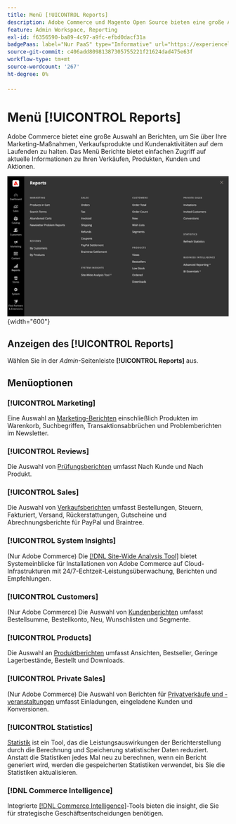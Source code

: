 ```yaml
---
title: Menü [!UICONTROL Reports]
description: Adobe Commerce und Magento Open Source bieten eine große Auswahl an Berichten, mit denen Sie über Ihre Marketing-Maßnahmen, Verkaufsprodukte und Kundenaktivitäten auf dem Laufenden gehalten werden.
feature: Admin Workspace, Reporting
exl-id: f6356590-ba89-4c97-a9fc-efbd0dacf31a
badgePaas: label="Nur PaaS" type="Informative" url="https://experienceleague.adobe.com/de/docs/commerce/user-guides/product-solutions" tooltip="Gilt nur für Adobe Commerce in Cloud-Projekten (von Adobe verwaltete PaaS-Infrastruktur) und lokale Projekte."
source-git-commit: c406add80981387305755221f21624dad475e63f
workflow-type: tm+mt
source-wordcount: '267'
ht-degree: 0%

---
```


# Menü [!UICONTROL Reports]

Adobe Commerce bietet eine große Auswahl an Berichten, um Sie über Ihre Marketing-Maßnahmen, Verkaufsprodukte und Kundenaktivitäten auf dem Laufenden zu halten. Das Menü Berichte bietet einfachen Zugriff auf aktuelle Informationen zu Ihren Verkäufen, Produkten, Kunden und Aktionen.

![Menü „Berichte](./assets/overview.png){width="600"}

## Anzeigen des [!UICONTROL Reports]

Wählen Sie in der _Admin_-Seitenleiste **[!UICONTROL Reports]** aus.

## Menüoptionen

### [!UICONTROL Marketing]

Eine Auswahl an [Marketing-Berichten](marketing-reports.md) einschließlich Produkten im Warenkorb, Suchbegriffen, Transaktionsabbrüchen und Problemberichten im Newsletter.

### [!UICONTROL Reviews]

Die Auswahl von [Prüfungsberichten](review-reports.md) umfasst Nach Kunde und Nach Produkt.

### [!UICONTROL Sales]

Die Auswahl von [Verkaufsberichten](sales-reports.md) umfasst Bestellungen, Steuern, Fakturiert, Versand, Rückerstattungen, Gutscheine und Abrechnungsberichte für PayPal und Braintree.

### [!UICONTROL System Insights]

(Nur Adobe Commerce) Die [[!DNL Site-Wide Analysis Tool]](https://experienceleague.adobe.com/docs/commerce-operations/tools/site-wide-analysis-tool/access.html?lang=de) bietet Systemeinblicke für Installationen von Adobe Commerce auf Cloud-Infrastrukturen mit 24/7-Echtzeit-Leistungsüberwachung, Berichten und Empfehlungen.

### [!UICONTROL Customers]

(Nur Adobe Commerce) Die Auswahl von [Kundenberichten](customer-reports.md) umfasst Bestellsumme, Bestellkonto, Neu, Wunschlisten und Segmente.

### [!UICONTROL Products]

Die Auswahl an [Produktberichten](product-reports.md) umfasst Ansichten, Bestseller, Geringe Lagerbestände, Bestellt und Downloads.

### [!UICONTROL Private Sales]

(Nur Adobe Commerce) Die Auswahl von Berichten für [Privatverkäufe und -veranstaltungen](private-sales-reports.md) umfasst Einladungen, eingeladene Kunden und Konversionen.

### [!UICONTROL Statistics]

[Statistik](sales-reports.md#refresh-statistics) ist ein Tool, das die Leistungsauswirkungen der Berichterstellung durch die Berechnung und Speicherung statistischer Daten reduziert. Anstatt die Statistiken jedes Mal neu zu berechnen, wenn ein Bericht generiert wird, werden die gespeicherten Statistiken verwendet, bis Sie die Statistiken aktualisieren.

### [!DNL Commerce Intelligence]

Integrierte [[!DNL Commerce Intelligence]](business-intelligence.md)-Tools bieten die insight, die Sie für strategische Geschäftsentscheidungen benötigen.
